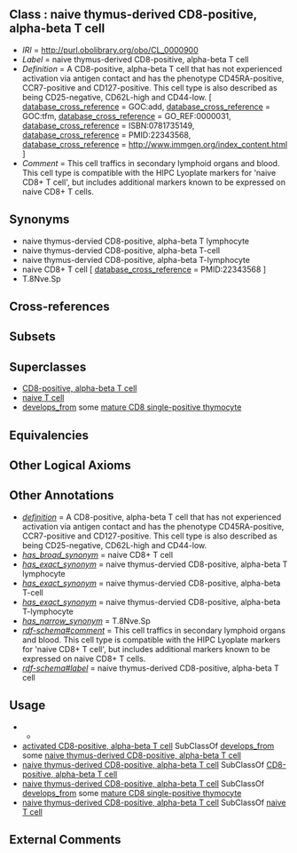 
## Class : naive thymus-derived CD8-positive, alpha-beta T cell

 * *IRI* = http://purl.obolibrary.org/obo/CL_0000900
 * *Label* = naive thymus-derived CD8-positive, alpha-beta T cell
 * *Definition* = A CD8-positive, alpha-beta T cell that has not experienced activation via antigen contact and has the phenotype CD45RA-positive, CCR7-positive and CD127-positive. This cell type is also described as being CD25-negative, CD62L-high and CD44-low. [ [database_cross_reference](../../ef/oboInOwl#hasDbXref.md) = GOC:add, [database_cross_reference](../../ef/oboInOwl#hasDbXref.md) = GOC:tfm, [database_cross_reference](../../ef/oboInOwl#hasDbXref.md) = GO_REF:0000031, [database_cross_reference](../../ef/oboInOwl#hasDbXref.md) = ISBN:0781735149, [database_cross_reference](../../ef/oboInOwl#hasDbXref.md) = PMID:22343568, [database_cross_reference](../../ef/oboInOwl#hasDbXref.md) = http://www.immgen.org/index_content.html ]
 * *Comment* = This cell traffics in secondary lymphoid organs and blood.  This cell type is compatible with the HIPC Lyoplate markers for 'naive CD8+ T cell', but includes additional markers known to be expressed on naive CD8+ T cells.

## Synonyms

 * naive thymus-dervied CD8-positive, alpha-beta T lymphocyte
 * naive thymus-dervied CD8-positive, alpha-beta T-cell
 * naive thymus-dervied CD8-positive, alpha-beta T-lymphocyte
 * naive CD8+ T cell [ [database_cross_reference](../../ef/oboInOwl#hasDbXref.md) = PMID:22343568 ]
 * T.8Nve.Sp

## Cross-references


## Subsets


## Superclasses

 * [CD8-positive, alpha-beta T cell](../../CL/25/CL_0000625.md)
 * [naive T cell](../../CL/98/CL_0000898.md)
 * [develops_from](../../RO/02/RO_0002202.md) some [mature CD8 single-positive thymocyte](../../CL/37/CL_0002437.md)

## Equivalencies


## Other Logical Axioms


## Other Annotations

 * *[definition](../../IAO/15/IAO_0000115.md)* = A CD8-positive, alpha-beta T cell that has not experienced activation via antigen contact and has the phenotype CD45RA-positive, CCR7-positive and CD127-positive. This cell type is also described as being CD25-negative, CD62L-high and CD44-low.
 * *[has_broad_synonym](../../ym/oboInOwl#hasBroadSynonym.md)* = naive CD8+ T cell
 * *[has_exact_synonym](../../ym/oboInOwl#hasExactSynonym.md)* = naive thymus-dervied CD8-positive, alpha-beta T lymphocyte
 * *[has_exact_synonym](../../ym/oboInOwl#hasExactSynonym.md)* = naive thymus-dervied CD8-positive, alpha-beta T-cell
 * *[has_exact_synonym](../../ym/oboInOwl#hasExactSynonym.md)* = naive thymus-dervied CD8-positive, alpha-beta T-lymphocyte
 * *[has_narrow_synonym](../../ym/oboInOwl#hasNarrowSynonym.md)* = T.8Nve.Sp
 * *[rdf-schema#comment](../../nt/rdf-schema#comment.md)* = This cell traffics in secondary lymphoid organs and blood.  This cell type is compatible with the HIPC Lyoplate markers for 'naive CD8+ T cell', but includes additional markers known to be expressed on naive CD8+ T cells.
 * *[rdf-schema#label](../../el/rdf-schema#label.md)* = naive thymus-derived CD8-positive, alpha-beta T cell

## Usage

 * -
 * [activated CD8-positive, alpha-beta T cell](../../CL/06/CL_0000906.md) SubClassOf [develops_from](../../RO/02/RO_0002202.md) some [naive thymus-derived CD8-positive, alpha-beta T cell](../../CL/00/CL_0000900.md)
 * [naive thymus-derived CD8-positive, alpha-beta T cell](../../CL/00/CL_0000900.md) SubClassOf [CD8-positive, alpha-beta T cell](../../CL/25/CL_0000625.md)
 * [naive thymus-derived CD8-positive, alpha-beta T cell](../../CL/00/CL_0000900.md) SubClassOf [develops_from](../../RO/02/RO_0002202.md) some [mature CD8 single-positive thymocyte](../../CL/37/CL_0002437.md)
 * [naive thymus-derived CD8-positive, alpha-beta T cell](../../CL/00/CL_0000900.md) SubClassOf [naive T cell](../../CL/98/CL_0000898.md)

## External Comments

